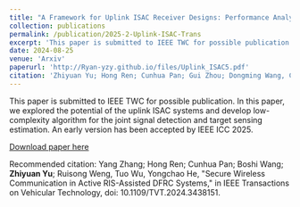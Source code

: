 ```yaml
---
title: "A Framework for Uplink ISAC Receiver Designs: Performance Analysis and Algorithm Development"
collection: publications
permalink: /publication/2025-2-Uplink-ISAC-Trans
excerpt: 'This paper is submitted to IEEE TWC for possible publication. In this paper, we explored the potential of the uplink ISAC systems and develop low-complexity algorithm for the joint signal detection and target sensing estimation. An early version has been accepted by IEEE ICC 2025.'
date: 2024-08-25
venue: 'Arxiv'
paperurl: 'http://Ryan-yzy.github.io/files/Uplink_ISAC5.pdf'
citation: 'Zhiyuan Yu; Hong Ren; Cunhua Pan; Gui Zhou; Dongming Wang, Chau Yuen, Jiangzhou Wang, "Secure Wireless Communication in Active RIS-Assisted DFRC Systems," arxiv: https://arxiv.org/abs/2503.02647'
---
```

This paper is submitted to IEEE TWC for possible publication. In this paper, we explored the potential of the uplink ISAC systems and develop low-complexity algorithm for the joint signal detection and target sensing estimation. An early version has been accepted by IEEE ICC 2025.

[Download paper here](http://Ryan-yzy.github.io/files/Uplink_ISAC5.pdf)

Recommended citation: Yang Zhang; Hong Ren; Cunhua Pan; Boshi Wang; **Zhiyuan Yu**; Ruisong Weng, Tuo Wu, Yongchao He, "Secure Wireless Communication in Active RIS-Assisted DFRC Systems," in IEEE Transactions on Vehicular Technology, doi: 10.1109/TVT.2024.3438151.